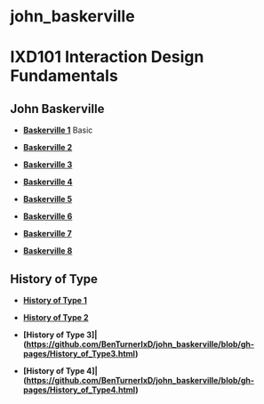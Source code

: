 # john_baskerville


IXD101 Interaction Design Fundamentals
========================================

John Baskerville
---------------------

- **[Baskerville 1](https://github.com/BenTurnerIxD/john_baskerville/blob/gh-pages/baskerville1.html)** Basic 

- **[Baskerville 2](https://github.com/BenTurnerIxD/john_baskerville/blob/gh-pages/baskerville2.html)**

- **[Baskerville 3](https://github.com/BenTurnerIxD/john_baskerville/blob/gh-pages/baskerville3.html)**

- **[Baskerville 4](https://github.com/BenTurnerIxD/john_baskerville/blob/gh-pages/baskerville4.html)**

- **[Baskerville 5](https://github.com/BenTurnerIxD/john_baskerville/blob/gh-pages/baskerville5.html)**

- **[Baskerville 6](https://github.com/BenTurnerIxD/john_baskerville/blob/gh-pages/baskerville6.html)**

- **[Baskerville 7](https://github.com/BenTurnerIxD/john_baskerville/blob/gh-pages/baskerville7.html)**

- **[Baskerville 8](https://github.com/BenTurnerIxD/john_baskerville/blob/gh-pages/baskerville8.html)**

History of Type
---------------------

- **[History of Type 1](https://github.com/BenTurnerIxD/john_baskerville/blob/gh-pages/History%20of%20Type.html)**  

- **[History of Type 2](https://github.com/BenTurnerIxD/john_baskerville/blob/gh-pages/History_of_Type2.html)**  

- **[History of Type 3]|(https://github.com/BenTurnerIxD/john_baskerville/blob/gh-pages/History_of_Type3.html)**

- **[History of Type 4]|(https://github.com/BenTurnerIxD/john_baskerville/blob/gh-pages/History_of_Type4.html)**

